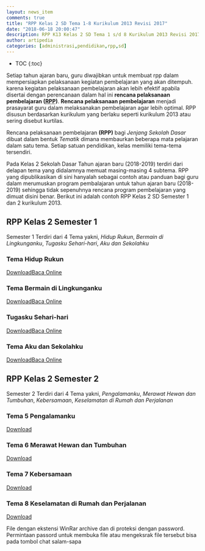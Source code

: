 ```yaml
---
layout: news_item
comments: true
title: "RPP Kelas 2 SD Tema 1-8 Kurikulum 2013 Revisi 2017"
date: "2018-06-18 20:00:47"
description: RPP K13 Kelas 2 SD Tema 1 s/d 8 Kurikulum 2013 Revisi 2017 ini sebagai referensi atau contoh dalam membuat program pembelajaran (RPP) tahun Ajaran Baru 2018-2019.
author: artipedia
categories: [administrasi,pendidikan,rpp,sd]
---
```

* TOC
{:toc}

Setiap tahun ajaran baru, guru diwajibkan untuk membuat rpp dalam mempersiapkan pelaksanaan kegiatan pembelajaran yang akan ditempuh. karena kegiatan pelaksanaan pembelajaran akan lebih efektif apabila disertai dengan perencanaan dalam hal ini <b>rencana pelaksanaan pembelajaran (<acronym title="Rencana Pelaksanaan Pembelajaran">RPP</acronym>)</b>. <b>Rencana pelaksanaan pembelajaran</b> menjadi prasayarat guru dalam melaksanakan pembelajaran agar lebih optimal. RPP disusun berdasarkan kurikulum yang berlaku seperti kurikulum 2013 atau sering disebut kurtilas. 

Rencana pelaksanaan pembelajaran <b>(RPP)</b> bagi <i>Jenjang Sekolah Dasar</i> dibuat dalam bentuk <i>Tematik</i> dimana membaurkan beberapa mata pelajaran dalam satu tema. Setiap satuan pendidikan, kelas memiliki tema-tema tersendiri. 

Pada Kelas 2 Sekolah Dasar Tahun ajaran baru (2018-2019) terdiri dari delapan tema yang didalamnya memuat masing-masing 4 subtema. RPP yang dipublikasikan di sini hanyalah sebagai contoh atau panduan bagi guru dalam merumuskan program pembalajaran untuk tahun ajaran baru (2018-2019) sehingga tidak sepenuhnya rencana program pembelajaran yang dimuat disini benar. Berikut ini adalah contoh RPP Kelas 2 SD Semester 1 dan 2 kurikulum 2013.


## RPP Kelas 2 Semester 1
Semester 1 Terdiri dari 4 Tema yakni, <i>Hidup Rukun</i>, <i>Bermain di Lingkunganku</i>, <i>Tugasku Sehari-hari</i>, <i>Aku dan Sekolahku</i>

### Tema Hidup Rukun
<p><a class="button download" href="https://docs.google.com/uc?export=download&id=0B3p31o3sU30FTWtleDBoSUQ5Vk0" rel="nofollow" target="_blank" title="Download">Download</a><a class="button demo open-dialog" href="https://drive.google.com/file/d/0B3p31o3sU30FTWtleDBoSUQ5Vk0/preview" Title="Baca Online" rel="nofollow">Baca Online</a></p>

### Tema Bermain di Lingkunganku
<p><a class="button download" href="https://docs.google.com/uc?export=download&id=0B5QcJ2Mo9-L2QzVGcms1eEdOczA" rel="nofollow" target="_blank" title="Download">Download</a><a class="button demo open-dialog" href="https://drive.google.com/file/d/0B5QcJ2Mo9-L2QzVGcms1eEdOczA/preview" Title="Baca Online" rel="nofollow">Baca Online</a></p>

### Tugasku Sehari-hari
<p><a class="button download" href="https://docs.google.com/uc?export=download&id=0B5QcJ2Mo9-L2RWpwQVF4SlpuMTg" rel="nofollow" target="_blank" title="Download">Download</a><a class="button demo open-dialog" href="https://drive.google.com/file/d/0B5QcJ2Mo9-L2RWpwQVF4SlpuMTg/preview" Title="Baca Online" rel="nofollow">Baca Online</a></p>

### Tema Aku dan Sekolahku
<p><a class="button download" href="https://docs.google.com/uc?export=download&id=0B5QcJ2Mo9-L2d3ZZRnNhNGczREE" rel="nofollow" target="_blank" title="Download">Download</a><a class="button demo open-dialog" href="https://drive.google.com/file/d/0B5QcJ2Mo9-L2d3ZZRnNhNGczREE/preview" Title="Baca Online" rel="nofollow">Baca Online</a></p>

## RPP Kelas 2 Semester 2
Semester 2 Terdiri dari 4 Tema yakni, <i>Pengalamanku</i>, <i>Merawat Hewan dan Tumbuhan</i>, <i>Kebersamaan</i>, <i>Keselamatan di Rumah dan Perjalanan</i>

### Tema 5 Pengalamanku
<p><a class="button download" href="https://docs.google.com/uc?export=download&id=123sWEdZ5XdscXG1dbJFiYYB91Yn5dnpS" rel="nofollow" target="_blank" title="Download">Download</a></p>

### Tema 6 Merawat Hewan dan Tumbuhan
<p><a class="button download" href="https://docs.google.com/uc?export=download&id=1hzN5yxk4xSTJbZCekb9U-xutaMOgh-qi" rel="nofollow" target="_blank" title="Download">Download</a></p>

### Tema 7 Kebersamaan
<p><a class="button download" href="https://docs.google.com/uc?export=download&id=1GmYuS7puvvmmXIyqnEnesni4oa6rwHNr" rel="nofollow" target="_blank" title="Download">Download</a></p>

### Tema 8 Keselamatan di Rumah dan Perjalanan
<p><a class="button download" href="https://docs.google.com/uc?export=download&id=1dxT5Xik5qBli1siWPB6_FvoP1EyEFMas" rel="nofollow" target="_blank" title="Download">Download</a></p>

<p class="note info">File dengan ekstensi WinRar archive dan di proteksi dengan password. Permintaan passord untuk membuka file atau mengeksrak file tersebut bisa pada tombol chat salam-sapa</p>
